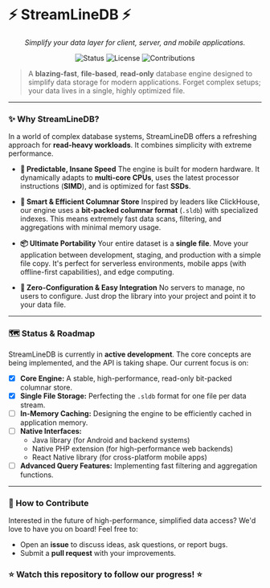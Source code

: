 # ⚡ StreamLineDB ⚡

<p align="center">
<em>Simplify your data layer for client, server, and mobile applications.</em>
</p>

<p align="center">
<img alt="Status" src="https://img.shields.io/badge/status-under%20development-yellow?style=for-the-badge">
<img alt="License" src="https://img.shields.io/badge/license-AGPLv3-blue?style=for-the-badge">
<img alt="Contributions" src="https://img.shields.io/badge/contributions-welcome-brightgreen?style=for-the-badge">
</p> 

> A **blazing-fast**, **file-based**, **read-only** database engine designed to simplify data storage for modern applications. Forget complex setups; your data lives in a single, highly optimized file.

---

### ✨ Why StreamLineDB?

In a world of complex database systems, StreamLineDB offers a refreshing approach for **read-heavy workloads**. It combines simplicity with extreme performance.

* **🚀 Predictable, Insane Speed**
    The engine is built for modern hardware. It dynamically adapts to **multi-core CPUs**, uses the latest processor instructions (**SIMD**), and is optimized for fast **SSDs**.

* **🧠 Smart & Efficient Columnar Store**
    Inspired by leaders like ClickHouse, our engine uses a **bit-packed columnar format** (`.sldb`) with specialized indexes. This means extremely fast data scans, filtering, and aggregations with minimal memory usage.

* **📦 Ultimate Portability**
    Your entire dataset is a **single file**. Move your application between development, staging, and production with a simple file copy. It's perfect for serverless environments, mobile apps (with offline-first capabilities), and edge computing.

* **🔗 Zero-Configuration & Easy Integration**
    No servers to manage, no users to configure. Just drop the library into your project and point it to your data file.

---

### 🗺️ Status & Roadmap

StreamLineDB is currently in **active development**. The core concepts are being implemented, and the API is taking shape. Our current focus is on:

- [x] **Core Engine:** A stable, high-performance, read-only bit-packed columnar store.
- [x] **Single File Storage:** Perfecting the `.sldb` format for one file per data stream.
- [ ] **In-Memory Caching:** Designing the engine to be efficiently cached in application memory.
- [ ] **Native Interfaces:**
    - Java library (for Android and backend systems)
    - Native PHP extension (for high-performance web backends)
    - React Native library (for cross-platform mobile apps)
- [ ] **Advanced Query Features:** Implementing fast filtering and aggregation functions.

---

### 🤝 How to Contribute

Interested in the future of high-performance, simplified data access? We'd love to have you on board! Feel free to:

* Open an **issue** to discuss ideas, ask questions, or report bugs.
* Submit a **pull request** with your improvements.

### ⭐ Watch this repository to follow our progress! ⭐
